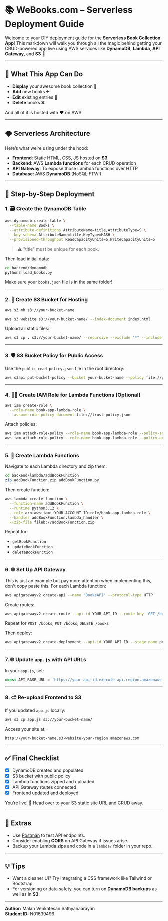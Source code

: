 # 📚 WeBooks.com – Serverless Deployment Guide

Welcome to your DIY deployment guide for the **Serverless Book Collection App**! This markdown will walk you through all the magic behind getting your CRUD-powered app live using AWS services like **DynamoDB**, **Lambda**, **API Gateway**, and **S3** 🙌

---

## 🚀 What This App Can Do
- **Display** your awesome book collection 📖
- **Add** new books ➕
- **Edit** existing entries 📝
- **Delete** books ❌

And all of it is hosted with ❤️ on AWS.

---

## 🌩️ Serverless Architecture
Here’s what we’re using under the hood:
- **Frontend**: Static HTML, CSS, JS hosted on **S3**
- **Backend**: AWS **Lambda functions** for each CRUD operation
- **API Gateway**: To expose those Lambda functions over HTTP
- **Database**: AWS **DynamoDB** (NoSQL FTW!)

---

## 📝 Step-by-Step Deployment

### 1. 🗃️ Create the DynamoDB Table
```bash
aws dynamodb create-table \
  --table-name Books \
  --attribute-definitions AttributeName=title,AttributeType=S \
  --key-schema AttributeName=title,KeyType=HASH \
  --provisioned-throughput ReadCapacityUnits=5,WriteCapacityUnits=5
```
> ⚠️ "title" must be unique for each book.

Then load initial data:
```bash
cd backend/dynamodb
python3 load_books.py
```

Make sure your `books.json` file is in the same folder!

---

### 2. 📆 Create S3 Bucket for Hosting
```bash
aws s3 mb s3://your-bucket-name
```

```bash
aws s3 website s3://your-bucket-name/ --index-document index.html
```

Upload all static files:
```bash
aws s3 cp . s3://your-bucket-name/ --recursive --exclude "*" --include "*.html" --include "*.css" --include "*.js"
```

---

### 3. 🛡️ S3 Bucket Policy for Public Access
Use the `public-read-policy.json` file in the root directory:
```bash
aws s3api put-bucket-policy --bucket your-bucket-name --policy file://public-read-policy.json
```

---

### 4. 🧙‍♂️ Create IAM Role for Lambda Functions (Optional)
```bash
aws iam create-role \
  --role-name book-app-lambda-role \
  --assume-role-policy-document file://trust-policy.json
```

Attach policies:
```bash
aws iam attach-role-policy --role-name book-app-lambda-role --policy-arn arn:aws:iam::aws:policy/AmazonDynamoDBFullAccess
aws iam attach-role-policy --role-name book-app-lambda-role --policy-arn arn:aws:iam::aws:policy/service-role/AWSLambdaBasicExecutionRole
```

---

### 5. 🔀 Create Lambda Functions
Navigate to each Lambda directory and zip them:
```bash
cd backend/lambda/addBookFunction
zip addBookFunction.zip addBookFunction.py
```

Then create function:
```bash
aws lambda create-function \
  --function-name addBookFunction \
  --runtime python3.12 \
  --role arn:aws:iam::YOUR_ACCOUNT_ID:role/book-app-lambda-role \
  --handler addBookFunction.lambda_handler \
  --zip-file fileb://addBookFunction.zip
```

Repeat for:
- `getBookFunction`
- `updateBookFunction`
- `deleteBookFunction`

---

### 6. 🌐 Set Up API Gateway
This is just an example but pay more attention when implementing this, don't copy paste this.
For each Lambda function:
```bash
aws apigatewayv2 create-api --name "BooksAPI" --protocol-type HTTP
```

Create routes:
```bash
aws apigatewayv2 create-route --api-id YOUR_API_ID --route-key 'GET /books' --target integrations/LAMBDA_GET_ID
```
Repeat for `POST /books`, `PUT /books`, `DELETE /books`

Then deploy:
```bash
aws apigatewayv2 create-deployment --api-id YOUR_API_ID --stage-name prod
```

---

### 7. 🌐 Update `app.js` with API URLs
In your `app.js`, set:
```javascript
const API_BASE_URL = 'https://your-api-id.execute-api.region.amazonaws.com';
```

---

### 8. ⛅️ Re-upload Frontend to S3
If you updated `app.js` locally:
```bash
aws s3 cp app.js s3://your-bucket-name/
```

Access your site at:
```
http://your-bucket-name.s3-website-your-region.amazonaws.com
```

---

## ✅ Final Checklist
- [x] DynamoDB created and populated
- [x] S3 bucket with public policy
- [x] Lambda functions zipped and uploaded
- [x] API Gateway routes connected
- [x] Frontend updated and deployed

You’re live! 🎉 Head over to your S3 static site URL and CRUD away.

---

## 🧠 Extras
- Use [Postman](https://www.postman.com/) to test API endpoints.
- Consider enabling **CORS** on API Gateway if issues arise.
- Backup your Lambda zips and code in a `lambda/` folder in your repo.

---

## 💡 Tips
- Want a cleaner UI? Try integrating a CSS framework like Tailwind or Bootstrap.
- For versioning or data safety, you can turn on **DynamoDB backups** as well as in **S3**.


---

**Author:** Malan Venkatesan Sathyanaarayan  
**Student ID:** N01639496
